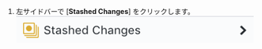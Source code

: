 1. 左サイドバーで [**Stashed Changes**] をクリックします。 ![[Stash changes] オプション](/assets/images/help/desktop/stashed-changes.png)